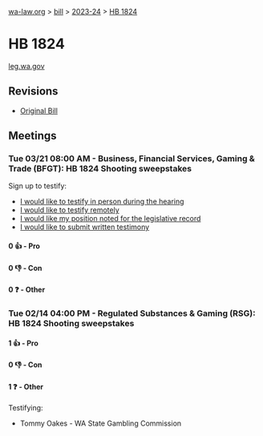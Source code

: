 [wa-law.org](/) > [bill](/bill/) > [2023-24](/bill/2023-24/) > [HB 1824](/bill/2023-24/hb/1824/)

# HB 1824
[leg.wa.gov](https://app.leg.wa.gov/billsummary?BillNumber=1824&Year=2023&Initiative=false)

## Revisions
* [Original Bill](1/)

## Meetings
### Tue 03/21 08:00 AM - Business, Financial Services, Gaming & Trade (BFGT): HB 1824 Shooting sweepstakes
Sign up to testify:
* [I would like to testify in person during the hearing](https://app.leg.wa.gov/csi/Testifier/Add?chamber=House&mId=31087&aId=153769&caId=22249&tId=1)
* [I would like to testify remotely](https://app.leg.wa.gov/csi/Testifier/Add?chamber=House&mId=31087&aId=153769&caId=22249&tId=2)
* [I would like my position noted for the legislative record](https://app.leg.wa.gov/csi/Testifier/Add?chamber=House&mId=31087&aId=153769&caId=22249&tId=3)
* [I would like to submit written testimony](https://app.leg.wa.gov/csi/Testifier/Add?chamber=House&mId=31087&aId=153769&caId=22249&tId=4)

#### 0 👍 - Pro

#### 0 👎 - Con

#### 0 ❓ - Other

### Tue 02/14 04:00 PM - Regulated Substances & Gaming (RSG): HB 1824 Shooting sweepstakes
#### 1 👍 - Pro

#### 0 👎 - Con

#### 1 ❓ - Other
Testifying:
* Tommy Oakes - WA State Gambling Commission
